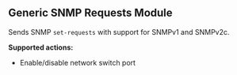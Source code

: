 ## Generic SNMP Requests Module

Sends SNMP `set-requests` with support for SNMPv1 and SNMPv2c.

**Supported actions:**

- Enable/disable network switch port